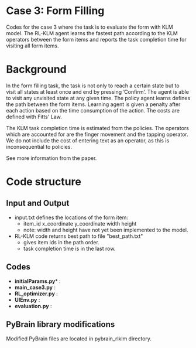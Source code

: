 # Case 3: Form Filling

Codes for the case 3 where the task is to evaluate the form with KLM model. The RL-KLM agent learns the fastest path according to the KLM operators between the form items and reports the task completion time for visiting all form items.

# Background

In the form filling task, the task is not only to reach a certain state but to visit all states at least once and end by pressing ’Confirm’. The agent is able to visit any unvisited state at any given time. The policy agent learns defines the path between the form items. Learning agent is given a penalty after each action based on the time consumption of the action. The costs are defined with Fitts' Law. 

The KLM task completion time is estimated from the policies. The operators which are accounted for are the finger movement and the tapping operator. We do not include the cost of entering text as an operator, as this is inconsequential to policies.

See more information from the paper.

# Code structure

## Input and Output
- input.txt defines the locations of the form item: 
  - item_id x_coordinate y_coordinate width height
  - note: width and height have not yet been implemented to the model.
- RL-KLM code returns best path to file "best_path.txt"
    - gives item ids in the path order.
    - task completion time is in the last row.

## Codes

- **initialParams.py*** : 
- **main_case3.py** : 
- **RL_optimizer.py** : 
- **UIEnv.py** :
- **evaluation.py** : 

## PyBrain library modifications
Modified PyBrain files are located in pybrain_rlklm directory.
